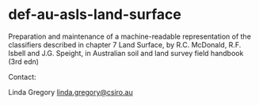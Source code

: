 # def-au-asls-land-surface

Preparation and maintenance of a machine-readable representation of the classifiers described in chapter 7 Land Surface, by R.C. McDonald, R.F. Isbell and J.G. Speight, in Australian soil and land survey field handbook (3rd edn)

Contact: 

Linda Gregory
linda.gregory@csiro.au 
